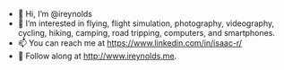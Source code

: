 - 👋 Hi, I’m @ireynolds
- 👀 I’m interested in flying, flight simulation, photography, videography, cycling, hiking, camping, road tripping, computers, and smartphones.
- 📫 You can reach me at https://www.linkedin.com/in/isaac-r/
- 📖 Follow along at http://www.ireynolds.me. 

<!---
ireynolds/ireynolds is a ✨ special ✨ repository because its `README.md` (this file) appears on your GitHub profile.
You can click the Preview link to take a look at your changes.
--->
